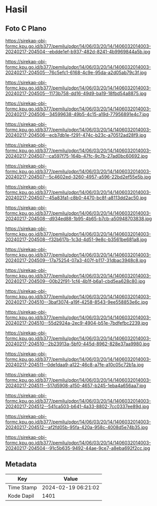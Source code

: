 # Hasil

## Foto C Plano

https://sirekap-obj-formc.kpu.go.id/b377/pemilu/pdpr/14/06/03/20/14/1406032014003-20240217-204504--ebdde1ef-b937-482d-8241-4b9969844a5b.jpg

https://sirekap-obj-formc.kpu.go.id/b377/pemilu/pdpr/14/06/03/20/14/1406032014003-20240217-204505--76c5efc1-6168-4c9e-95da-a2d05ab79c3f.jpg

https://sirekap-obj-formc.kpu.go.id/b377/pemilu/pdpr/14/06/03/20/14/1406032014003-20240217-204505--1173b758-dd16-49d9-ba19-18fbd54a8875.jpg

https://sirekap-obj-formc.kpu.go.id/b377/pemilu/pdpr/14/06/03/20/14/1406032014003-20240217-204506--34599638-49b5-4c15-a19d-77956891e4c7.jpg

https://sirekap-obj-formc.kpu.go.id/b377/pemilu/pdpr/14/06/03/20/14/1406032014003-20240217-204506--ecb7db1e-f291-474c-b23c-a70512ad28f9.jpg

https://sirekap-obj-formc.kpu.go.id/b377/pemilu/pdpr/14/06/03/20/14/1406032014003-20240217-204507--ca597f75-164b-47fc-9c7b-27ad0bc60692.jpg

https://sirekap-obj-formc.kpu.go.id/b377/pemilu/pdpr/14/06/03/20/14/1406032014003-20240217-204507--5c4602ed-3260-4957-a596-22bd2ef55e5b.jpg

https://sirekap-obj-formc.kpu.go.id/b377/pemilu/pdpr/14/06/03/20/14/1406032014003-20240217-204507--45a83fa1-c8b0-4470-bc8f-a8113dd2ac50.jpg

https://sirekap-obj-formc.kpu.go.id/b377/pemilu/pdpr/14/06/03/20/14/1406032014003-20240217-204508--d934ed88-1b95-4b65-b7cb-a50948703838.jpg

https://sirekap-obj-formc.kpu.go.id/b377/pemilu/pdpr/14/06/03/20/14/1406032014003-20240217-204508--f32b617b-1c3d-4d51-9e8c-b3561be681a8.jpg

https://sirekap-obj-formc.kpu.go.id/b377/pemilu/pdpr/14/06/03/20/14/1406032014003-20240217-204509--17a75254-07a3-407f-b117-31dbac3948c8.jpg

https://sirekap-obj-formc.kpu.go.id/b377/pemilu/pdpr/14/06/03/20/14/1406032014003-20240217-204509--00b22f91-1cf4-4b1f-b6a1-cbd5ea628c80.jpg

https://sirekap-obj-formc.kpu.go.id/b377/pemilu/pdpr/14/06/03/20/14/1406032014003-20240217-204510--3baf3074-a19f-4258-8543-9ee558853e6c.jpg

https://sirekap-obj-formc.kpu.go.id/b377/pemilu/pdpr/14/06/03/20/14/1406032014003-20240217-204510--55d2924a-2ec9-4904-b51e-7bdfefbc2239.jpg

https://sirekap-obj-formc.kpu.go.id/b377/pemilu/pdpr/14/06/03/20/14/1406032014003-20240217-204510--2b23913a-5bf0-445d-8962-828e37aa9980.jpg

https://sirekap-obj-formc.kpu.go.id/b377/pemilu/pdpr/14/06/03/20/14/1406032014003-20240217-204511--0de1daa9-a122-46c8-a7fe-a10c05c72b1a.jpg

https://sirekap-obj-formc.kpu.go.id/b377/pemilu/pdpr/14/06/03/20/14/1406032014003-20240217-204511--517d5908-a150-4657-b245-1eba4a656aa7.jpg

https://sirekap-obj-formc.kpu.go.id/b377/pemilu/pdpr/14/06/03/20/14/1406032014003-20240217-204512--541ca503-b641-4a33-8802-7cc0337ee89d.jpg

https://sirekap-obj-formc.kpu.go.id/b377/pemilu/pdpr/14/06/03/20/14/1406032014003-20240217-204512--af2fd05b-95fa-420a-958c-4008d5e74b35.jpg

https://sirekap-obj-formc.kpu.go.id/b377/pemilu/pdpr/14/06/03/20/14/1406032014003-20240217-204504--91c5b635-9492-44ae-9ce7-a8eba692f2cc.jpg


## Metadata

| Key        | Value               |
| ---------- | ------------------- |
| Time Stamp | 2024-02-19 06:21:02 |
| Kode Dapil | 1401                |



